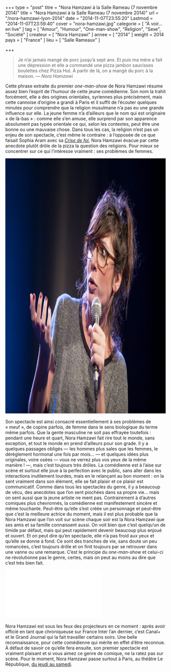 +++
type = "post"
titre = "Nora Hamzawi à la Salle Rameau (7 novembre 2014)"
title = "Nora Hamzawi à la Salle Rameau (7 novembre 2014)"
url = "/nora-hamzawi-lyon-2014"
date = "2014-11-07T23:55:20"
Lastmod = "2014-11-07T23:59:40"
cover = "nora-hamzawi.jpg"
categorie = [ "À voir… en live" ]
tag = [ "Amour", "Humour", "One-man-show", "Religion", "Sexe", "Société" ]
createur = [ "Nora Hamzawi" ]
annee = [ "2014" ]
weight = 2014
pays = [ "France" ]
lieu = [ "Salle Rameaux" ]

+++

<blockquote class="pull-quote"><p>Je n&rsquo;ai jamais mangé de porc jusqu&rsquo;à sept ans. Et puis ma mère a fait une dépression et elle a commandé une pizza jambon saucisses boulettes chez Pizza Hut. À partir de là, on a mangé du porc à la maison.<cite class="author"> — Nora Hamzawi<span style="font-style:normal;"></span></cite></p>
</blockquote>
<p>Cette phrase extraite du premier <em>one-man-show</em> de Nora Hamzawi résume assez bien l&rsquo;esprit de l&rsquo;humour de cette jeune comédienne. Son nom la trahit forcément, elle a des origines orientales, syriennes plus précisément, mais cette cannoise d&rsquo;origine a grandi à Paris et il suffit de l&rsquo;écouter quelques minutes pour comprendre que la religion musulmane n&rsquo;a pas eu une grande influence sur elle. La jeune femme n&rsquo;a d&rsquo;ailleurs que le nom qui est originaire « de là-bas » : comme elle s&rsquo;en amuse, elle surprend par son apparence absolument pas typée orientale ce qui, selon les contextes, peut être une bonne ou une mauvaise chose. Dans tous les cas, la religion n&rsquo;est pas un enjeu de son spectacle, c&rsquo;est même le contraire : à l&rsquo;opposée de ce que faisait Sophia Aram avec sa <a href="/sophia-aram-crise-foi-bourse-travail/"><em>Crise de foi</em></a>, Nora Hamzawi évacue par cette anecdote plutôt drôle de la pizza la question des religions. Pour mieux se concentrer sur ce qui l&rsquo;intéresse vraiment : ses problèmes de femmes.</p>
<img class="aligncenter" src="spectacle-nora-hamzawi.jpg" alt="Spectacle nora hamzawi" title="spectacle-nora-hamzawi.jpg" width="1199" height="798" />
<p>Son spectacle est ainsi consacré essentiellement à ses problèmes de « meuf », de copine parfois, de femme dans le sens biologique du terme même parfois. Que la gente masculine ne soit pas effrayée toutefois : pendant une heure et quart, Nora Hamzawi fait rire tout le monde, sans exception, et tout le monde en prend d&rsquo;ailleurs pour son grade. Il y a quelques passages obligés — les hommes plus sales que les femmes, le dérèglement hormonal une fois par mois… — et quelques idées plus originales, voire osées — vous ne verrez plus vos yeux de la même manière ! —, mais c&rsquo;est toujours très drôles. La comédienne est à l&rsquo;aise sur scène et surtout elle joue à la perfection avec le public, sans aller dans les interactions inutilement lourdes, mais en le relançant au bon moment : on la sent vraiment dans son élément, elle se fait plaisir et ce plaisir est communicatif. Comme dans tous les spectacles du genre, il y a beaucoup de vécu, des anecdotes que l&rsquo;on sent piochées dans sa propre vie… mais on sent aussi que la jeune artiste ne ment pas. Contrairement à d&rsquo;autres comiques plus chevronnés, la comédienne est manifestement sincère et même touchante. Peut-être qu&rsquo;elle s&rsquo;est créée un personnage et peut-être que c&rsquo;est la meilleure actrice du moment, mais il est plus probable que la Nora Hamzawi que l&rsquo;on voit sur scène chaque soir est la Nora Hamzawi que ses amis et sa famille connaissent aussi. On voit bien que c&rsquo;est quelqu&rsquo;un de timide par défaut, mais qui peut rapidement devenir beaucoup plus enjoué et ouvert. Et on peut dire qu&rsquo;en spectacle, elle n&rsquo;a pas froid aux yeux et qu&rsquo;elle se donne à fond. Ce sont des tranches de vie, sans doute un peu romancées, c&rsquo;est toujours drôle et on finit toujours par se retrouver dans une vanne ou une remarque. C&rsquo;est le principe du <em>one-man-show</em> et celui-ci ne révolutionne pas le genre, certes, mais on peut au moins au dire que c&rsquo;est très bien fait.</p>
<div class="video-container"><iframe class="aligncenter" src="//www.youtube.com/embed/qhG5Qzc3LcI" frameborder="0" allowfullscreen></iframe></div>
<p>Nora Hamzawi est sous les feux des projecteurs en ce moment : après avoir officié en tant que chroniqueuse sur France Inter l&rsquo;an dernier, c&rsquo;est Canal+ et le Grand Journal qui la fait travailler certains soirs. Une belle reconnaissance, pour cette comédienne qui mérite en effet d&rsquo;être reconnue. À défaut de savoir ce qu&rsquo;elle fera ensuite, son premier spectacle est vraiment plaisant et si vous aimez ce genre de comique, ne la ratez pas sur scène. Pour le moment, Nora Hamzawi passe surtout à Paris, au théâtre Le République, <a href="http://www.billetreduc.com/114687/evt.htm">du jeudi au samedi</a>.</p>

